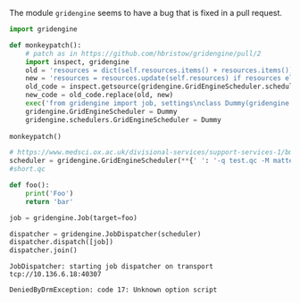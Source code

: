 The module `gridengine` seems to have a bug that is fixed in a pull request.

```python
import gridengine

def monkeypatch():
    # patch as in https://github.com/hbristow/gridengine/pull/2
    import inspect, gridengine
    old = 'resources = dict(self.resources.items() + resources.items())'
    new = 'resources = resources.update(self.resources) if resources else self.resources'
    old_code = inspect.getsource(gridengine.GridEngineScheduler.schedule)
    new_code = old_code.replace(old, new)
    exec('from gridengine import job, settings\nclass Dummy(gridengine.GridEngineScheduler):\n'+new_code, globals())
    gridengine.GridEngineScheduler = Dummy
    gridengine.schedulers.GridEngineScheduler = Dummy
    
monkeypatch()
```
```python
# https://www.medsci.ox.ac.uk/divisional-services/support-services-1/bmrc/cluster-usage
scheduler = gridengine.GridEngineScheduler(**{' ': '-q test.qc -M matteo@well.ox.ac.uk -pe shmem 1'})
#short.qc

def foo():
    print('Foo')
    return 'bar'

job = gridengine.Job(target=foo)

dispatcher = gridengine.JobDispatcher(scheduler)
dispatcher.dispatch([job])
dispatcher.join()
```

    JobDispatcher: starting job dispatcher on transport tcp://10.136.6.18:40307

    DeniedByDrmException: code 17: Unknown option script
